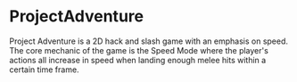 # ProjectAdventure
Project Adventure is a 2D hack and slash game with an emphasis on speed. The core mechanic of the game is the Speed Mode where the player's actions all increase in speed when landing enough melee hits within a certain time frame.
